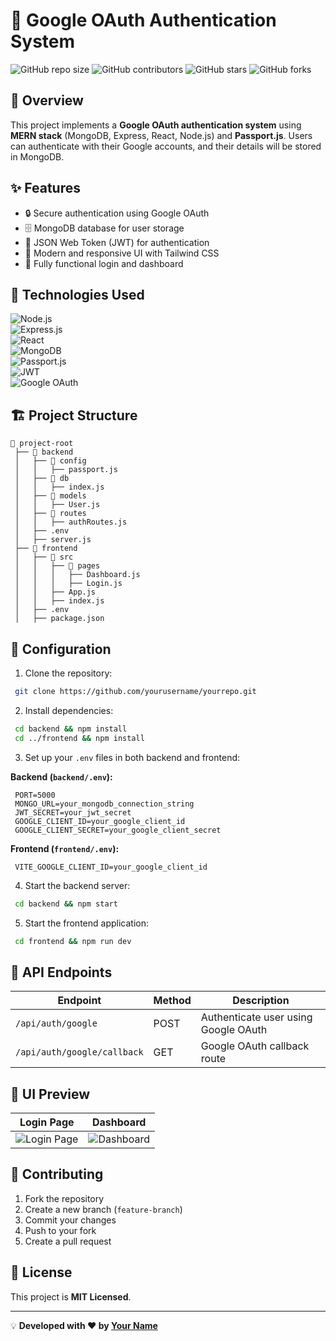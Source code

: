 # 🚀 Google OAuth Authentication System

![GitHub repo size](https://img.shields.io/github/repo-size/yourusername/yourrepo?style=for-the-badge)
![GitHub contributors](https://img.shields.io/github/contributors/yourusername/yourrepo?style=for-the-badge)
![GitHub stars](https://img.shields.io/github/stars/yourusername/yourrepo?style=for-the-badge)
![GitHub forks](https://img.shields.io/github/forks/yourusername/yourrepo?style=for-the-badge)

## 🌟 Overview
This project implements a **Google OAuth authentication system** using **MERN stack** (MongoDB, Express, React, Node.js) and **Passport.js**. Users can authenticate with their Google accounts, and their details will be stored in MongoDB.

## ✨ Features
- 🔒 Secure authentication using Google OAuth
- 🗄️ MongoDB database for user storage
- 🔄 JSON Web Token (JWT) for authentication
- 🎨 Modern and responsive UI with Tailwind CSS
- 🚀 Fully functional login and dashboard

## 📌 Technologies Used

![Node.js](https://img.shields.io/badge/Node.js-339933?style=for-the-badge&logo=node.js&logoColor=white)  
![Express.js](https://img.shields.io/badge/Express.js-000000?style=for-the-badge&logo=express&logoColor=white)  
![React](https://img.shields.io/badge/React-61DAFB?style=for-the-badge&logo=react&logoColor=black)  
![MongoDB](https://img.shields.io/badge/MongoDB-47A248?style=for-the-badge&logo=mongodb&logoColor=white)  
![Passport.js](https://img.shields.io/badge/Passport.js-34E27A?style=for-the-badge&logo=passport&logoColor=white)  
![JWT](https://img.shields.io/badge/JWT-000000?style=for-the-badge&logo=jsonwebtokens&logoColor=white)  
![Google OAuth](https://img.shields.io/badge/GoogleOAuth-4285F4?style=for-the-badge&logo=google&logoColor=white)

## 🏗️ Project Structure
```
📂 project-root
 ├── 📂 backend
 │   ├── 📂 config
 │   │   ├── passport.js
 │   ├── 📂 db
 │   │   ├── index.js
 │   ├── 📂 models
 │   │   ├── User.js
 │   ├── 📂 routes
 │   │   ├── authRoutes.js
 │   ├── .env
 │   ├── server.js
 ├── 📂 frontend
 │   ├── 📂 src
 │   │   ├── 📂 pages
 │   │   │   ├── Dashboard.js
 │   │   │   ├── Login.js
 │   │   ├── App.js
 │   │   ├── index.js
 │   ├── .env
 │   ├── package.json
```

## 🔧 Configuration
1. Clone the repository:
```bash
 git clone https://github.com/yourusername/yourrepo.git
```

2. Install dependencies:
```bash
 cd backend && npm install
 cd ../frontend && npm install
```

3. Set up your `.env` files in both backend and frontend:

**Backend (`backend/.env`):**
```env
 PORT=5000
 MONGO_URL=your_mongodb_connection_string
 JWT_SECRET=your_jwt_secret
 GOOGLE_CLIENT_ID=your_google_client_id
 GOOGLE_CLIENT_SECRET=your_google_client_secret
```

**Frontend (`frontend/.env`):**
```env
 VITE_GOOGLE_CLIENT_ID=your_google_client_id
```

4. Start the backend server:
```bash
 cd backend && npm start
```

5. Start the frontend application:
```bash
 cd frontend && npm run dev
```

## 🚀 API Endpoints
| Endpoint | Method | Description |
|----------|--------|-------------|
| `/api/auth/google` | POST | Authenticate user using Google OAuth |
| `/api/auth/google/callback` | GET | Google OAuth callback route |

## 🎨 UI Preview
| Login Page | Dashboard |
|------------|-----------|
| ![Login Page](https://via.placeholder.com/300) | ![Dashboard](https://via.placeholder.com/300) |

## 🤝 Contributing
1. Fork the repository
2. Create a new branch (`feature-branch`)
3. Commit your changes
4. Push to your fork
5. Create a pull request

## 📜 License
This project is **MIT Licensed**.

---

💡 **Developed with ❤️ by [Your Name](https://github.com/yourusername)**

